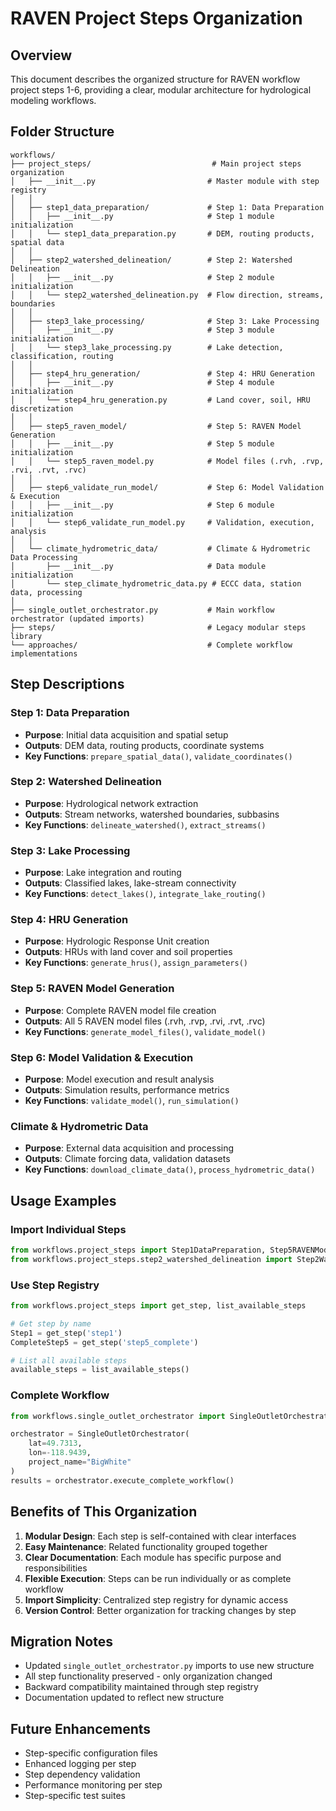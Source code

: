 # RAVEN Project Steps Organization

## Overview
This document describes the organized structure for RAVEN workflow project steps 1-6, providing a clear, modular architecture for hydrological modeling workflows.

## Folder Structure

```
workflows/
├── project_steps/                           # Main project steps organization
│   ├── __init__.py                         # Master module with step registry
│   │
│   ├── step1_data_preparation/             # Step 1: Data Preparation
│   │   ├── __init__.py                     # Step 1 module initialization
│   │   └── step1_data_preparation.py       # DEM, routing products, spatial data
│   │
│   ├── step2_watershed_delineation/        # Step 2: Watershed Delineation
│   │   ├── __init__.py                     # Step 2 module initialization
│   │   └── step2_watershed_delineation.py  # Flow direction, streams, boundaries
│   │
│   ├── step3_lake_processing/              # Step 3: Lake Processing
│   │   ├── __init__.py                     # Step 3 module initialization
│   │   └── step3_lake_processing.py        # Lake detection, classification, routing
│   │
│   ├── step4_hru_generation/               # Step 4: HRU Generation
│   │   ├── __init__.py                     # Step 4 module initialization
│   │   └── step4_hru_generation.py         # Land cover, soil, HRU discretization
│   │
│   ├── step5_raven_model/                  # Step 5: RAVEN Model Generation
│   │   ├── __init__.py                     # Step 5 module initialization
│   │   └── step5_raven_model.py            # Model files (.rvh, .rvp, .rvi, .rvt, .rvc)
│   │
│   ├── step6_validate_run_model/           # Step 6: Model Validation & Execution
│   │   ├── __init__.py                     # Step 6 module initialization
│   │   └── step6_validate_run_model.py     # Validation, execution, analysis
│   │
│   └── climate_hydrometric_data/           # Climate & Hydrometric Data Processing
│       ├── __init__.py                     # Data module initialization
│       └── step_climate_hydrometric_data.py # ECCC data, station data, processing
│
├── single_outlet_orchestrator.py           # Main workflow orchestrator (updated imports)
├── steps/                                  # Legacy modular steps library
└── approaches/                             # Complete workflow implementations
```

## Step Descriptions

### Step 1: Data Preparation
- **Purpose**: Initial data acquisition and spatial setup
- **Outputs**: DEM data, routing products, coordinate systems
- **Key Functions**: `prepare_spatial_data()`, `validate_coordinates()`

### Step 2: Watershed Delineation  
- **Purpose**: Hydrological network extraction
- **Outputs**: Stream networks, watershed boundaries, subbasins
- **Key Functions**: `delineate_watershed()`, `extract_streams()`

### Step 3: Lake Processing
- **Purpose**: Lake integration and routing
- **Outputs**: Classified lakes, lake-stream connectivity
- **Key Functions**: `detect_lakes()`, `integrate_lake_routing()`

### Step 4: HRU Generation
- **Purpose**: Hydrologic Response Unit creation
- **Outputs**: HRUs with land cover and soil properties
- **Key Functions**: `generate_hrus()`, `assign_parameters()`

### Step 5: RAVEN Model Generation
- **Purpose**: Complete RAVEN model file creation
- **Outputs**: All 5 RAVEN model files (.rvh, .rvp, .rvi, .rvt, .rvc)
- **Key Functions**: `generate_model_files()`, `validate_model()`

### Step 6: Model Validation & Execution
- **Purpose**: Model execution and result analysis
- **Outputs**: Simulation results, performance metrics
- **Key Functions**: `validate_model()`, `run_simulation()`

### Climate & Hydrometric Data
- **Purpose**: External data acquisition and processing
- **Outputs**: Climate forcing data, validation datasets
- **Key Functions**: `download_climate_data()`, `process_hydrometric_data()`

## Usage Examples

### Import Individual Steps
```python
from workflows.project_steps import Step1DataPreparation, Step5RAVENModel
from workflows.project_steps.step2_watershed_delineation import Step2WatershedDelineation
```

### Use Step Registry
```python
from workflows.project_steps import get_step, list_available_steps

# Get step by name
Step1 = get_step('step1')
CompleteStep5 = get_step('step5_complete')

# List all available steps
available_steps = list_available_steps()
```

### Complete Workflow
```python
from workflows.single_outlet_orchestrator import SingleOutletOrchestrator

orchestrator = SingleOutletOrchestrator(
    lat=49.7313, 
    lon=-118.9439, 
    project_name="BigWhite"
)
results = orchestrator.execute_complete_workflow()
```

## Benefits of This Organization

1. **Modular Design**: Each step is self-contained with clear interfaces
2. **Easy Maintenance**: Related functionality grouped together
3. **Clear Documentation**: Each module has specific purpose and responsibilities
4. **Flexible Execution**: Steps can be run individually or as complete workflow
5. **Import Simplicity**: Centralized step registry for dynamic access
6. **Version Control**: Better organization for tracking changes by step

## Migration Notes

- Updated `single_outlet_orchestrator.py` imports to use new structure
- All step functionality preserved - only organization changed
- Backward compatibility maintained through step registry
- Documentation updated to reflect new structure

## Future Enhancements

- Step-specific configuration files
- Enhanced logging per step
- Step dependency validation
- Performance monitoring per step
- Step-specific test suites

